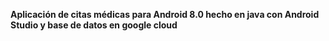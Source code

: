 **Aplicación de citas médicas para Android 8.0 hecho en java con Android Studio y base de datos en google cloud**
